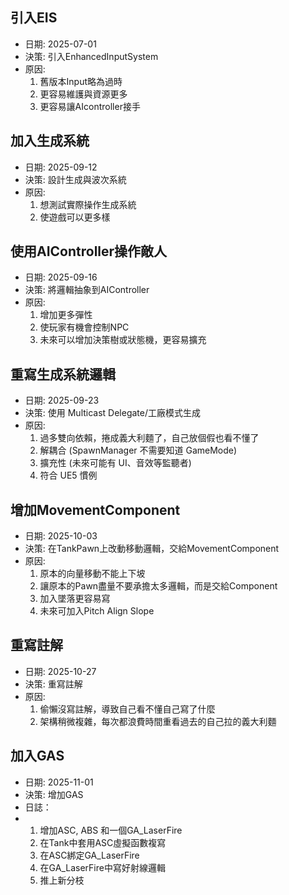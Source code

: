 ## 引入EIS

- 日期: 2025-07-01
- 決策: 引入EnhancedInputSystem
- 原因:
  1. 舊版本Input略為過時
  2. 更容易維護與資源更多
  3. 更容易讓AIcontroller接手

## 加入生成系統

- 日期: 2025-09-12
- 決策: 設計生成與波次系統
- 原因:
  1. 想測試實際操作生成系統
  2. 使遊戲可以更多樣

## 使用AIController操作敵人

- 日期: 2025-09-16
- 決策: 將邏輯抽象到AIController
- 原因:
  1. 增加更多彈性
  2. 使玩家有機會控制NPC
  3. 未來可以增加決策樹或狀態機，更容易擴充

## 重寫生成系統邏輯

- 日期: 2025-09-23
- 決策: 使用 Multicast Delegate/工廠模式生成
- 原因:
  1. 過多雙向依賴，捲成義大利麵了，自己放個假也看不懂了
  2. 解耦合 (SpawnManager 不需要知道 GameMode)
  3. 擴充性 (未來可能有 UI、音效等監聽者)
  4. 符合 UE5 慣例

## 增加MovementComponent

- 日期: 2025-10-03
- 決策: 在TankPawn上改動移動邏輯，交給MovementComponent
- 原因:
  1. 原本的向量移動不能上下坡
  2. 讓原本的Pawn盡量不要承擔太多邏輯，而是交給Component
  3. 加入墜落更容易寫
  4. 未來可加入Pitch Align Slope

## 重寫註解

- 日期: 2025-10-27
- 決策: 重寫註解
- 原因:
  1. 偷懶沒寫註解，導致自己看不懂自己寫了什麼
  2. 架構稍微複雜，每次都浪費時間重看過去的自己拉的義大利麵

## 加入GAS

- 日期: 2025-11-01
- 決策: 增加GAS
- 日誌：
- 1. 增加ASC, ABS 和一個GA_LaserFire
  2. 在Tank中套用ASC虛擬函數複寫
  3. 在ASC綁定GA_LaserFire
  4. 在GA_LaserFire中寫好射線邏輯
  5. 推上新分枝
